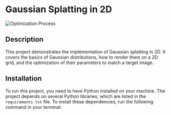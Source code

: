 # Gaussian Splatting in 2D

![Optimization Process](final_grid.gif)

## Description

This project demonstrates the implementation of Gaussian splatting in 2D. It covers the basics of Gaussian distributions, how to render them on a 2D grid, and the optimization of their parameters to match a target image.

## Installation

To run this project, you need to have Python installed on your machine. The project depends on several Python libraries, which are listed in the `requirements.txt` file. To install these dependencies, run the following command in your terminal:

